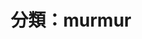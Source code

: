---
layout: filter
type: categories
title: 分類：murmur
filter: murmur
permalink: /blog/category/murmur
---